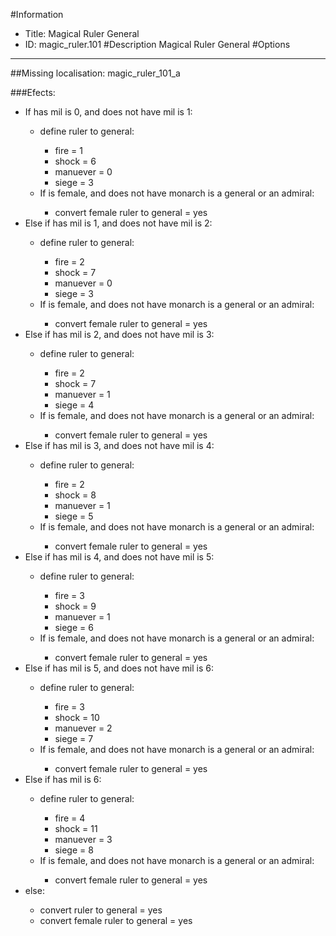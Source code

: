 #Information
 - Title: Magical Ruler General
 - ID: magic_ruler.101
#Description
Magical Ruler General
#Options

___
##Missing localisation:  magic_ruler_101_a

###Efects:<ul><li>If has mil is 0, and does not have mil is 1:</li><ul><li>define ruler to general:</li><ul><li>fire = 1</li><li>shock = 6</li><li>manuever = 0</li><li>siege = 3</li></ul><li>If is female, and does not have monarch is a general or an admiral:</li><ul><li>convert female ruler to general = yes</li></ul></ul><li>Else if has mil is 1, and does not have mil is 2:</li><ul><li>define ruler to general:</li><ul><li>fire = 2</li><li>shock = 7</li><li>manuever = 0</li><li>siege = 3</li></ul><li>If is female, and does not have monarch is a general or an admiral:</li><ul><li>convert female ruler to general = yes</li></ul></ul><li>Else if has mil is 2, and does not have mil is 3:</li><ul><li>define ruler to general:</li><ul><li>fire = 2</li><li>shock = 7</li><li>manuever = 1</li><li>siege = 4</li></ul><li>If is female, and does not have monarch is a general or an admiral:</li><ul><li>convert female ruler to general = yes</li></ul></ul><li>Else if has mil is 3, and does not have mil is 4:</li><ul><li>define ruler to general:</li><ul><li>fire = 2</li><li>shock = 8</li><li>manuever = 1</li><li>siege = 5</li></ul><li>If is female, and does not have monarch is a general or an admiral:</li><ul><li>convert female ruler to general = yes</li></ul></ul><li>Else if has mil is 4, and does not have mil is 5:</li><ul><li>define ruler to general:</li><ul><li>fire = 3</li><li>shock = 9</li><li>manuever = 1</li><li>siege = 6</li></ul><li>If is female, and does not have monarch is a general or an admiral:</li><ul><li>convert female ruler to general = yes</li></ul></ul><li>Else if has mil is 5, and does not have mil is 6:</li><ul><li>define ruler to general:</li><ul><li>fire = 3</li><li>shock = 10</li><li>manuever = 2</li><li>siege = 7</li></ul><li>If is female, and does not have monarch is a general or an admiral:</li><ul><li>convert female ruler to general = yes</li></ul></ul><li>Else if has mil is 6:</li><ul><li>define ruler to general:</li><ul><li>fire = 4</li><li>shock = 11</li><li>manuever = 3</li><li>siege = 8</li></ul><li>If is female, and does not have monarch is a general or an admiral:</li><ul><li>convert female ruler to general = yes</li></ul></ul><li>else:</li><ul><li>convert ruler to general = yes</li><li>convert female ruler to general = yes</li></ul></ul>
